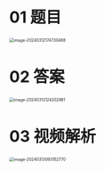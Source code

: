 # 01 题目

<img src="https://cvp.oss-cn-shanghai.aliyuncs.com/picgo/202403121747614.png" alt="image-20240312174730488" style="zoom:50%;" />



# 02 答案

<img src="https://cvp.oss-cn-shanghai.aliyuncs.com/picgo/202403131242313.png" alt="image-20240313124202861" style="zoom:50%;" />



# 03 视频解析

<img src="https://cvp.oss-cn-shanghai.aliyuncs.com/picgo/202403130931948.png" alt="image-20240313093152770" style="zoom:50%;" />
